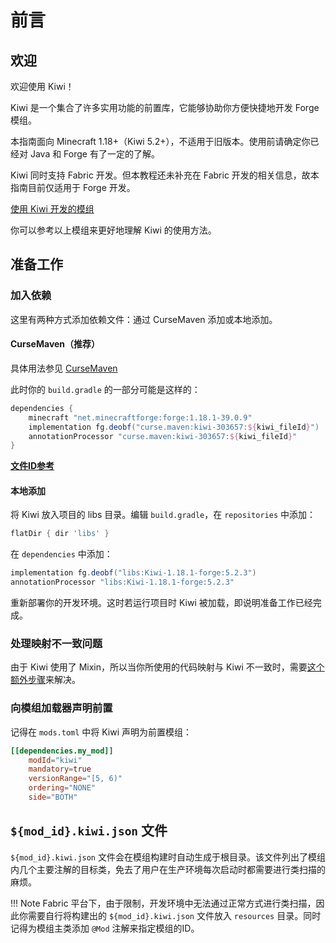 # 前言

## 欢迎

欢迎使用 Kiwi！

Kiwi 是一个集合了许多实用功能的前置库，它能够协助你方便快捷地开发 Forge 模组。

本指南面向 Minecraft 1.18+（Kiwi 5.2+），不适用于旧版本。使用前请确定你已经对 Java 和 Forge 有了一定的了解。

Kiwi 同时支持 Fabric 开发。但本教程还未补充在 Fabric 开发的相关信息，故本指南目前仅适用于 Forge 开发。

[使用 Kiwi 开发的模组](https://www.curseforge.com/minecraft/mc-mods/kiwi/relations/dependents?filter-related-dependents=3)

你可以参考以上模组来更好地理解 Kiwi 的使用方法。

## 准备工作

### 加入依赖

这里有两种方式添加依赖文件：通过 CurseMaven 添加或本地添加。

#### CurseMaven（推荐）

具体用法参见 [CurseMaven](https://www.cursemaven.com/)

此时你的 `build.gradle` 的一部分可能是这样的：

```groovy
dependencies {
	minecraft "net.minecraftforge:forge:1.18.1-39.0.9"
	implementation fg.deobf("curse.maven:kiwi-303657:${kiwi_fileId}")
    annotationProcessor "curse.maven:kiwi-303657:${kiwi_fileId}"
}
```

[**文件ID参考**](https://www.curseforge.com/minecraft/mc-mods/kiwi/files/all)

#### 本地添加

将 Kiwi 放入项目的 libs 目录。编辑 `build.gradle`，在 `repositories` 中添加：

```groovy
flatDir { dir 'libs' }
```

在 `dependencies` 中添加：

```groovy
implementation fg.deobf("libs:Kiwi-1.18.1-forge:5.2.3")
annotationProcessor "libs:Kiwi-1.18.1-forge:5.2.3"
```

重新部署你的开发环境。这时若运行项目时 Kiwi 被加载，即说明准备工作已经完成。

### 处理映射不一致问题

由于 Kiwi 使用了 Mixin，所以当你所使用的代码映射与 Kiwi 不一致时，需要[这个额外步骤](https://github.com/SpongePowered/Mixin/issues/462#issuecomment-791370319)来解决。

### 向模组加载器声明前置

记得在 `mods.toml` 中将 Kiwi 声明为前置模组：

```toml
[[dependencies.my_mod]]
    modId="kiwi"
    mandatory=true
    versionRange="[5, 6)"
    ordering="NONE"
    side="BOTH"
```

## `${mod_id}.kiwi.json` 文件

`${mod_id}.kiwi.json` 文件会在模组构建时自动生成于根目录。该文件列出了模组内几个主要注解的目标类，免去了用户在生产环境每次启动时都需要进行类扫描的麻烦。

!!! Note
	Fabric 平台下，由于限制，开发环境中无法通过正常方式进行类扫描，因此你需要自行将构建出的 `${mod_id}.kiwi.json` 文件放入 `resources` 目录。同时记得为模组主类添加 `@Mod` 注解来指定模组的ID。